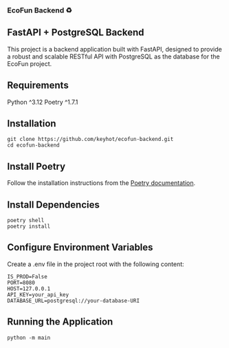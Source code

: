 ### EcoFun Backend ♻️
## FastAPI + PostgreSQL Backend
This project is a backend application built with FastAPI, designed to provide a robust and scalable RESTful API with PostgreSQL as the database for the EcoFun project.

## Requirements
Python ^3.12
Poetry ^1.7.1

## Installation
```
git clone https://github.com/keyhot/ecofun-backend.git
cd ecofun-backend
```
## Install Poetry
Follow the installation instructions from the [Poetry documentation](https://python-poetry.org/docs/).

## Install Dependencies
```
poetry shell
poetry install
```
## Configure Environment Variables
Create a .env file in the project root with the following content:
```
IS_PROD=False
PORT=8080
HOST=127.0.0.1
API_KEY=your_api_key
DATABASE_URL=postgresql://your-database-URI
```
## Running the Application
```
python -m main
```
